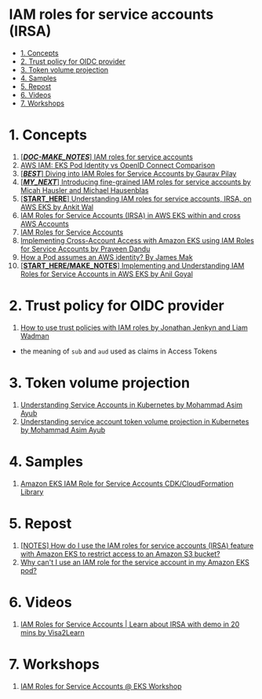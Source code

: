 <h1>IAM roles for service accounts (IRSA)</h1>

<!-- TOC -->

- [1. Concepts](#1-concepts)
- [2. Trust policy for OIDC provider](#2-trust-policy-for-oidc-provider)
- [3. Token volume projection](#3-token-volume-projection)
- [4. Samples](#4-samples)
- [5. Repost](#5-repost)
- [6. Videos](#6-videos)
- [7. Workshops](#7-workshops)

<!-- /TOC -->

# 1. Concepts

1. [[_**DOC-MAKE_NOTES**_] IAM roles for service accounts](https://docs.aws.amazon.com/eks/latest/userguide/iam-roles-for-service-accounts.html)
1. [AWS IAM: EKS Pod Identity vs OpenID Connect Comparison](https://www.perfectscale.io/blog/eks-iam-oidc-vs-pod-identity)
1. [[_**BEST**_] Diving into IAM Roles for Service Accounts by Gaurav Pilay](https://aws.amazon.com/blogs/containers/diving-into-iam-roles-for-service-accounts/)
1. [[_**MY_NEXT**_] Introducing fine-grained IAM roles for service accounts by Micah Hausler and Michael Hausenblas](https://aws.amazon.com/blogs/opensource/introducing-fine-grained-iam-roles-service-accounts/)
1. [[**START_HERE**] Understanding IAM roles for service accounts, IRSA, on AWS EKS by Ankit Wal](https://medium.com/@ankit.wal/the-how-of-iam-roles-for-service-accounts-irsa-on-aws-eks-3d76badb8942)
1. [IAM Roles for Service Accounts (IRSA) in AWS EKS within and cross AWS Accounts](https://platformwale.blog/2023/08/02/iam-roles-for-service-accounts-irsa-in-aws-eks-within-and-cross-aws-accounts/)
1. [IAM Roles for Service Accounts](https://eksctl.io/usage/iamserviceaccounts/)
1. [Implementing Cross-Account Access with Amazon EKS using IAM Roles for Service Accounts by Praveen Dandu](https://www.linkedin.com/pulse/implementing-cross-account-access-amazon-eks-using-iam-praveen-dandu-zj8te/)
1. [How a Pod assumes an AWS identity? By James Mak](https://medium.com/airwalk/how-a-pod-assumes-an-aws-identity-284fc6fda873)
1. [[**START_HERE/MAKE_NOTES**] Implementing and Understanding IAM Roles for Service Accounts in AWS EKS by Anil Goyal](https://medium.com/@anil.goyal0057/implementing-and-understanding-iam-roles-for-service-accounts-in-aws-eks-00e8fd2a0262)

# 2. Trust policy for OIDC provider

1. [How to use trust policies with IAM roles by Jonathan Jenkyn and Liam Wadman](https://aws.amazon.com/blogs/security/how-to-use-trust-policies-with-iam-roles/)
- the meaning of `sub` and `aud` used as claims in Access Tokens

# 3. Token volume projection

1. [Understanding Service Accounts in Kubernetes by Mohammad Asim Ayub](https://medium.com/codex/understanding-service-accounts-in-kubernetes-236e22282eeb)
1. [Understanding service account token volume projection in Kubernetes by Mohammad Asim Ayub](https://mohammad-ayub.medium.com/understanding-service-account-token-volume-projection-in-kubernetes-15d5623e7cc7)

# 4. Samples

1. [Amazon EKS IAM Role for Service Accounts CDK/CloudFormation Library](https://github.com/awslabs/amazon-eks-irsa-cfn)

# 5. Repost

1. [[NOTES] How do I use the IAM roles for service accounts (IRSA) feature with Amazon EKS to restrict access to an Amazon S3 bucket?](https://repost.aws/knowledge-center/eks-restrict-s3-bucket)
1. [Why can't I use an IAM role for the service account in my Amazon EKS pod?](https://repost.aws/knowledge-center/eks-pods-iam-role-service-accounts)

# 6. Videos

1. [IAM Roles for Service Accounts | Learn about IRSA with demo in 20 mins by Visa2Learn](https://www.youtube.com/watch?v=otmLHWW3Tos)

# 7. Workshops

1. [IAM Roles for Service Accounts @ EKS Workshop](https://www.eksworkshop.com/docs/security/iam-roles-for-service-accounts/)


